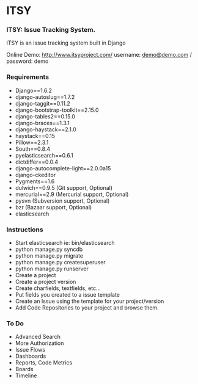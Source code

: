 ITSY
====
### ITSY: Issue Tracking System.

ITSY is an issue tracking system built in Django

Online Demo: http://www.itsyproject.com/
username: demo@demo.com / password: demo

### Requirements

- Django==1.6.2
- django-autoslug==1.7.2
- django-taggit==0.11.2
- django-bootstrap-toolkit==2.15.0
- django-tables2==0.15.0
- django-braces==1.3.1
- django-haystack==2.1.0
- haystack==0.15
- Pillow==2.3.1
- South==0.8.4
- pyelasticsearch==0.6.1
- dictdiffer==0.0.4
- django-autocomplete-light==2.0.0a15
- django-ckeditor
- Pygments==1.6
- dulwich==0.9.5 (Git support, Optional)
- mercurial==2.9 (Mercurial support, Optional)
- pysvn          (Subversion support, Optional)
- bzr            (Bazaar support, Optional)
- elasticsearch

### Instructions

- Start elasticsearch ie: bin/elasticsearch
- python manage.py syncdb
- python manage.py migrate
- python manage.py createsuperuser
- python manage.py runserver
- Create a project
- Create a project version
- Create charfields, textfields, etc...
- Put fields you created to a issue template
- Create an Issue using the template for your project/version
- Add Code Repositories to your project and browse them.


### To Do
- Advanced Search
- More Authorization
- Issue Flows
- Dashboards
- Reports, Code Metrics
- Boards
- Timeline
